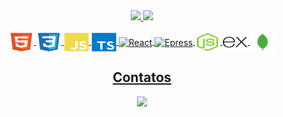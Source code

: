 

<div align="center">
  <a href="https://github.com/mahteusz/">
  <img height="180em" src="https://github-readme-stats.vercel.app/api?username=mahteusz&show_icons=true&theme=dracula&include_all_commits=true&count_private=true"/>
  <img height="180em" src="https://github-readme-stats.vercel.app/api/top-langs/?username=mahteusz&layout=compact&langs_count=5&theme=dracula"/>
</div> 

  <div align="center"><br>    
  <img align="center" alt="HTML" height="30" width="40" src="https://raw.githubusercontent.com/devicons/devicon/master/icons/html5/html5-original.svg">
  <img align="center" alt="CSS" height="30" width="40" src="https://raw.githubusercontent.com/devicons/devicon/master/icons/css3/css3-original.svg">
  <img align="center" alt="Js" height="30" width="40" src="https://raw.githubusercontent.com/devicons/devicon/master/icons/javascript/javascript-plain.svg">
  <img align="center" alt="TypeScript" height="30" width="40" src="https://raw.githubusercontent.com/devicons/devicon/master/icons/typescript/typescript-plain.svg">
  <img align="center" alt="React" height="30" width="40" src="https://upload.wikimedia.org/wikipedia/commons/thumb/a/a7/React-icon.svg/512px-React-icon.svg.png">
  <img align="center" alt="Epress" height="30" width="40" src="https://miro.medium.com/v2/resize:fit:318/1*7jRD5QhgARucFKvRHFxpOg.png">
  <img align="center" alt="Node" height="30" width="40" src="https://raw.githubusercontent.com/devicons/devicon/master/icons/nodejs/nodejs-plain.svg">
 <img align="center" alt="Epress" height="30" width="40" src="https://raw.githubusercontent.com/devicons/devicon/master/icons/express/express-original.svg">
  <img align="center" alt="Epress" height="30" width="40" src="https://raw.githubusercontent.com/devicons/devicon/master/icons/mongodb/mongodb-plain.svg">
</div>

<div align="center">
  <h2 align="center">Contatos</h2>
  <a href="https://www.linkedin.com/in/mateus-marques-b4875a22a/" target="_blank"><img src="https://img.shields.io/badge/-LinkedIn-%23000000?style=for-the-badge&logo=linkedin&logoColor=00FFFF" target="_blank"></a> 
</div>

